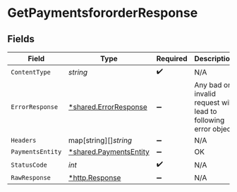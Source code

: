 # GetPaymentsfororderResponse


## Fields

| Field                                                           | Type                                                            | Required                                                        | Description                                                     |
| --------------------------------------------------------------- | --------------------------------------------------------------- | --------------------------------------------------------------- | --------------------------------------------------------------- |
| `ContentType`                                                   | *string*                                                        | :heavy_check_mark:                                              | N/A                                                             |
| `ErrorResponse`                                                 | [*shared.ErrorResponse](../../models/shared/errorresponse.md)   | :heavy_minus_sign:                                              | Any bad or invalid request will lead to following error object  |
| `Headers`                                                       | map[string][]*string*                                           | :heavy_minus_sign:                                              | N/A                                                             |
| `PaymentsEntity`                                                | [*shared.PaymentsEntity](../../models/shared/paymentsentity.md) | :heavy_minus_sign:                                              | OK                                                              |
| `StatusCode`                                                    | *int*                                                           | :heavy_check_mark:                                              | N/A                                                             |
| `RawResponse`                                                   | [*http.Response](https://pkg.go.dev/net/http#Response)          | :heavy_minus_sign:                                              | N/A                                                             |
